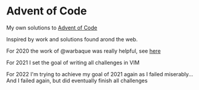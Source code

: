 # Advent of Code

My own solutions to [Advent of Code](https://adventofcode.com)

Inspired by work and solutions found arond the web.

For 2020 the work of @warbaque was really helpful, see
[here](https://github.com/warbaque/adventofcode-2020)

For 2021 I set the goal of writing all challenges in VIM

For 2022 I'm trying to achieve my goal of 2021 again as I failed miserably... And I
failed again, but did eventually finish all challenges
